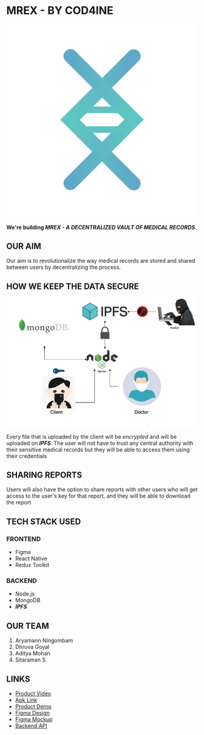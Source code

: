 # MREX - BY COD4INE

<p align="center">
  <img src="./logo.png" alt="Sublime's custom image"/>
</p>

#### We're building **_MREX - A DECENTRALIZED VAULT OF MEDICAL RECORDS._**

## OUR AIM

Our aim is to revolutionalize the way medical records are stored and shared between users by decentralizing the process.

## HOW WE KEEP THE DATA SECURE

<p align="center">
  <img src="./ipfs.png" alt="Sublime's custom image"/>
</p>

Every file that is uploaded by the client will be _encrypted_ and will be uploaded on **_IPFS_**. The user will not have to trust any central authority with their sensitive medical records but they will be able to access them using their credentials

## SHARING REPORTS

Users will also have the option to share reports with other users who will get access to the user's key for that report, and they will be able to download the report


## TECH STACK USED
  ### FRONTEND  
  - Figma
  - React Native  
  - Redux Toolkit
  ### BACKEND
  - Node.js
  - MongoDB
  - **_IPFS_**

## OUR TEAM

  1. Aryamann Ningombam
  2. Dhruva Goyal
  3. Aditya Mohan
  4. Sitaraman S

## LINKS
  - [Product Video](https://www.youtube.com/watch?v=kmI5YqM8KrU)
  - [Apk Link](https://drive.google.com/file/d/12my-lOW0Akq6WjxMxbrurcZk_IOCIA-g/view?usp=sharing)
  - [Product Demo](https://youtu.be/VZ-uOMXVzOc)
  - [Figma Design](https://www.figma.com/file/hMsvOYwCBDwBcmpQzObxT4/Mrex?node-id=85%3A549)
  - [Figma Mockup](https://www.figma.com/proto/hMsvOYwCBDwBcmpQzObxT4/Mrex?page-id=1%3A19&node-id=68%3A40&viewport=241%2C48%2C0.28&scaling=scale-down&starting-point-node-id=2%3A38)
  - [Backend API](https://mrex-backend.herokuapp.com/welcome)
  


   
